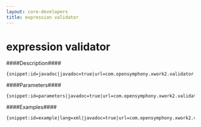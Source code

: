 ```yaml
---
layout: core-developers
title: expression validator
---
```


# expression validator

####Description####



~~~~~~~
{snippet:id=javadoc|javadoc=true|url=com.opensymphony.xwork2.validator.validators.ExpressionValidator}
~~~~~~~

####Parameters####



~~~~~~~
{snippet:id=parameters|javadoc=true|url=com.opensymphony.xwork2.validator.validators.ExpressionValidator}
~~~~~~~

####Examples####



~~~~~~~
{snippet:id=example|lang=xml|javadoc=true|url=com.opensymphony.xwork2.validator.validators.ExpressionValidator}
~~~~~~~

